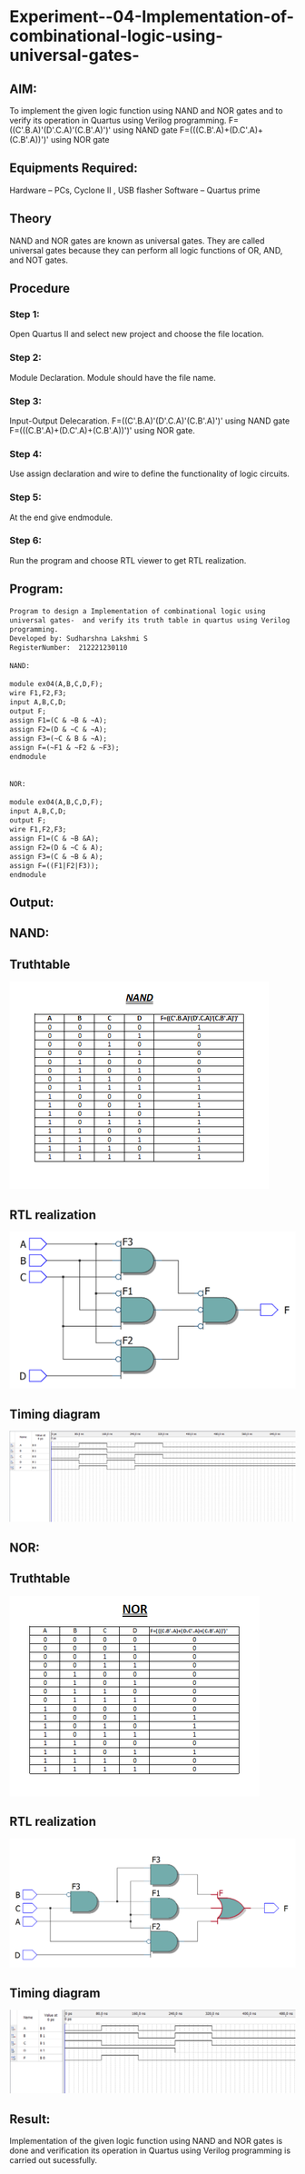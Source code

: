 # Experiment--04-Implementation-of-combinational-logic-using-universal-gates-

## AIM:
To implement the given logic function using NAND and NOR gates and to verify its operation in Quartus using Verilog programming.
F=((C'.B.A)'(D'.C.A)'(C.B'.A)')' using NAND gate
F=(((C.B'.A)+(D.C'.A)+(C.B'.A))')' using NOR gate


## Equipments Required:
 Hardware – PCs, Cyclone II , USB flasher
 Software – Quartus prime
## Theory
NAND and NOR gates are known as universal gates. They are called universal gates because they can perform all logic functions of OR, AND, and NOT gates.
## Procedure
### Step 1:
Open Quartus II and select new project and choose the file location.
### Step 2:
Module Declaration. Module should have the file name.
### Step 3:
Input-Output Delecaration. F=((C'.B.A)'(D'.C.A)'(C.B'.A)')' using NAND gate F=(((C.B'.A)+(D.C'.A)+(C.B'.A))')' using NOR gate.
### Step 4:
Use assign declaration and wire to define the functionality of logic circuits.
### Step 5:
At the end give endmodule.
### Step 6:
Run the program and choose RTL viewer to get RTL realization.

## Program:
```
Program to design a Implementation of combinational logic using universal gates-  and verify its truth table in quartus using Verilog programming.
Developed by: Sudharshna Lakshmi S
RegisterNumber:  212221230110

NAND:

module ex04(A,B,C,D,F);
wire F1,F2,F3;
input A,B,C,D;
output F;
assign F1=(C & ~B & ~A);
assign F2=(D & ~C & ~A);
assign F3=(~C & B & ~A);
assign F=(~F1 & ~F2 & ~F3);
endmodule


NOR:

module ex04(A,B,C,D,F);
input A,B,C,D;
output F;
wire F1,F2,F3;
assign F1=(C & ~B &A);
assign F2=(D & ~C & A);
assign F3=(C & ~B & A);
assign F=((F1|F2|F3));
endmodule

```

## Output:
## NAND:

## Truthtable
![Output](nandtb.png)
##  RTL realization
![Output](./nand.png)

## Timing diagram 
![Output](./nandt.png)

## NOR:

## Truthtable
![Output](./nortb.png)
##  RTL realization
![OUTPUT](./nor.png)

## Timing diagram 
![Output](./nort.png)

## Result:
 Implementation of the given logic function using NAND and NOR gates is done and verification its operation in Quartus using Verilog programming is carried out sucessfully.
